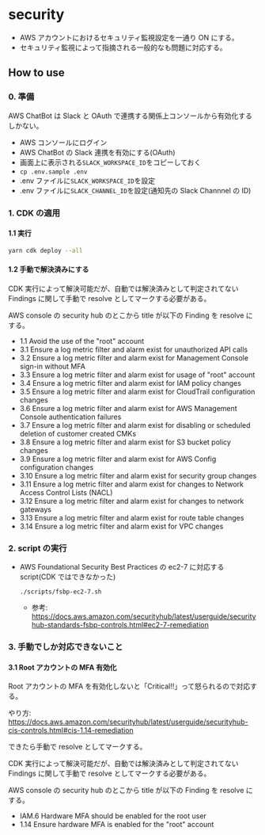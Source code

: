# security

- AWS アカウントにおけるセキュリティ監視設定を一通り ON にする。
- セキュリティ監視によって指摘される一般的なも問題に対応する。

## How to use

### 0. 準備

AWS ChatBot は Slack と OAuth で連携する関係上コンソールから有効化するしかない。

- AWS コンソールにログイン
- AWS ChatBot の Slack 連携を有効にする(OAuth)
- 画面上に表示される`SLACK_WORKSPACE_ID`をコピーしておく
- `cp .env.sample .env`
- .env ファイルに`SLACK_WORKSPACE_ID`を設定
- .env ファイルに`SLACK_CHANNEL_ID`を設定(通知先の Slack Channnel の ID)

### 1. CDK の適用

#### 1.1 実行

```sh
yarn cdk deploy --all
```

#### 1.2 手動で解決済みにする

CDK 実行によって解決可能だが、自動では解決済みとして判定されてない Findings に関して手動で resolve としてマークする必要がある。

AWS console の security hub のとこから title が以下の Finding を resolve にする。

- 1.1 Avoid the use of the "root" account
- 3.1 Ensure a log metric filter and alarm exist for unauthorized API calls
- 3.2 Ensure a log metric filter and alarm exist for Management Console sign-in without MFA
- 3.3 Ensure a log metric filter and alarm exist for usage of "root" account
- 3.4 Ensure a log metric filter and alarm exist for IAM policy changes
- 3.5 Ensure a log metric filter and alarm exist for CloudTrail configuration changes
- 3.6 Ensure a log metric filter and alarm exist for AWS Management Console authentication failures
- 3.7 Ensure a log metric filter and alarm exist for disabling or scheduled deletion of customer created CMKs
- 3.8 Ensure a log metric filter and alarm exist for S3 bucket policy changes
- 3.9 Ensure a log metric filter and alarm exist for AWS Config configuration changes
- 3.10 Ensure a log metric filter and alarm exist for security group changes
- 3.11 Ensure a log metric filter and alarm exist for changes to Network Access Control Lists (NACL)
- 3.12 Ensure a log metric filter and alarm exist for changes to network gateways
- 3.13 Ensure a log metric filter and alarm exist for route table changes
- 3.14 Ensure a log metric filter and alarm exist for VPC changes

### 2. script の実行

- AWS Foundational Security Best Practices の ec2-7 に対応する script(CDK ではできなかった)

  `./scripts/fsbp-ec2-7.sh`

  - 参考: https://docs.aws.amazon.com/securityhub/latest/userguide/securityhub-standards-fsbp-controls.html#ec2-7-remediation

### 3. 手動でしか対応できないこと

#### 3.1 Root アカウントの MFA 有効化

Root アカウントの MFA を有効化しないと「Critical!!」って怒られるので対応する。

やり方: https://docs.aws.amazon.com/securityhub/latest/userguide/securityhub-cis-controls.html#cis-1.14-remediation

できたら手動で resolve としてマークする。

CDK 実行によって解決可能だが、自動では解決済みとして判定されてない Findings に関して手動で resolve としてマークする必要がある。

AWS console の security hub のとこから title が以下の Finding を resolve にする。

- IAM.6 Hardware MFA should be enabled for the root user
- 1.14 Ensure hardware MFA is enabled for the "root" account
